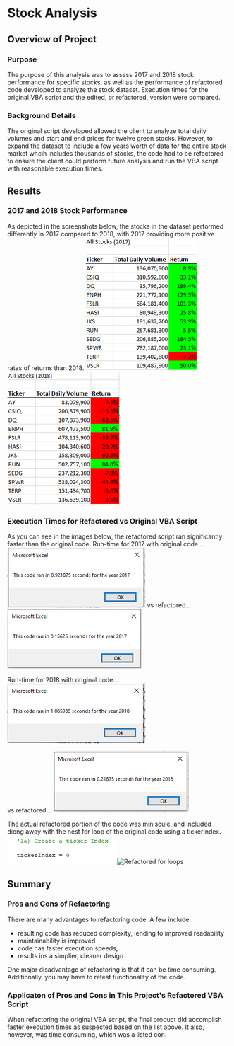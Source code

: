 # Stock Analysis
## Overview of Project
### Purpose
The purpose of this analysis was to assess 2017 and 2018 stock performance for specific stocks, as well as the performance of refactored code developed to analyze the stock dataset. Execution times for the original VBA script and the edited, or refactored, version were compared.
### Background Details
The original script developed allowed the client to analyze total daily volumes and start and end prices for twelve green stocks. However, to expand the dataset to include a few years worth of data for the entire stock market whcih includes thousands of stocks, the code had to be refactored to ensure the client could perform future analysis and run the VBA script with reasonable execution times.
## Results
### 2017 and 2018 Stock Performance
As depicted in the screenshots below, the stocks in the dataset performed differently in 2017 compared to 2018, with 2017 providing more positive rates of returns than 2018.
![VBA_Challenge_2017_Table](Resources/VBA_Challenge_2017_Table.png)
![VBA_Challenge_2018_Table](Resources/VBA_Challenge_2018_Table.png)
### Execution Times for Refactored vs Original VBA Script
As you can see in the images below, the refactored script ran significantly faster than the original code.
Run-time for 2017 with original code...
![execution_time_original_2017](Resources/execution_time_original_2017.png)
vs refactored...
![VBA_Challenge_2017](Resources/VBA_Challenge_2017.png)

Run-time for 2018 with original code...
![execution_time_original_2018](Resources/execution_time_original_2018.png)

vs refactored...
![VBA_Challenge_2018](Resources/VBA_Challenge_2018.png)

The actual refactored portion of the code was miniscule, and included diong away with the nest for loop of the original code using a tickerIndex.
![tickerIndex](Resources/tickerIndex.png)
![Refactored for loops](Resources/Refactored_for_loops.png)

## Summary
### Pros and Cons of Refactoring
There are many advantages to refactoring code. A few include:
- resulting code has reduced complexity, lending to improved readability
- maintainability is improved
- code has faster execution speeds,
- results ins a simplier, cleaner design

One major disadvantage of refactoring is that it can be time consuming. Additionally, you may have to retest functionality of the code.

### Applicaton of Pros and Cons in This Project's Refactored VBA Script
When refactoring the original VBA script, the final product did accomplish faster execution times as suspected based on the list above.
It also, however, was time consuming, which was a listed con.

